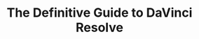 ---
layout: course
title: The Definitive Guide to DaVinci Resolve
educator: Ollie Kenchington
image: /assets/images/courses/definitive-guide-to-davinci-resolve.jpg
course_url: https://www.mzed.com/courses/the-definitive-guide-to-davinci-resolve
description: Official Blackmagic Design training covering editing, motion graphics, color correction, and audio tools in DaVinci Resolve, plus Resolve 16 updates.
lessons: 16
runtime: 9h 30m
position: 40
topics: editing, color-grading, filmmaking
show_stats: true
show_pricing: true
--- 